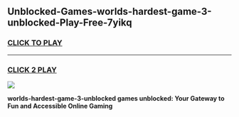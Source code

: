 
## Unblocked-Games-worlds-hardest-game-3-unblocked-Play-Free-7yikq
<h3>
<a href="https://premium76.site?title=worlds-hardest-game-3-unblocked&ref=15A">CLICK TO PLAY</a></h3>
<hr>

<h3>
<a href="https://premium76.site?title=worlds-hardest-game-3-unblocked&ref=15A">CLICK 2 PLAY</a>
  
</h3>

<a href="https://premium76.site?title=worlds-hardest-game-3-unblocked&ref=15A"><img src="https://clearcache.store/games.png"></a>


**worlds-hardest-game-3-unblocked games unblocked: Your Gateway to Fun and Accessible Online Gaming**
